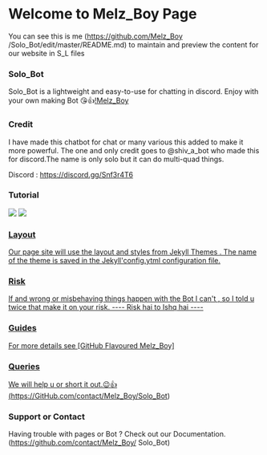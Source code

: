 # Welcome to Melz_Boy Page

You can see this is me (https://github.com/Melz_Boy
/Solo_Bot/edit/master/README.md)
to maintain and preview the content for our website in 
S_L files


### Solo_Bot

Solo_Bot is a lightweight and easy-to-use for chatting
in discord. Enjoy with your own making Bot 😘👍[!Melz_Boy](https://telegra.ph/file/3c81adc3424bfd4e6b48e.jpg)

### Credit

I have made this chatbot for chat or many various this 
added to make it more powerful. The one and only credit
goes to @shiv_a_bot who made this for discord.The
name is only solo but it can do multi-quad things.

Discord : https://discord.gg/Snf3r4T6



### Tutorial
<a href="https://youtu.be/GE5eHVo1sMQ"><img src="https://img.shields.io/badge/logo=Youtube"></a>
<a href="https://youtu.be/GE5eHVo1sMQ"><img src="https://img.shields.io/youtube/views/M2FQJq_sHp4?style=social">



### Layout
Our page site will use the layout and styles from
Jekyll Themes . The name of the theme is saved in the
Jekyll'config.ytml configuration file.


### Risk 

If and wrong or misbehaving things happen with the 
Bot I can't , so I told u twice that make it on your
risk.
         ---- Risk hai to Ishq hai ----


### Guides

For more details see [GitHub Flavoured Melz_Boy]


### Queries

We will help u or short it out.😉👍
(https://GitHub.com/contact/Melz_Boy/Solo_Bot)


### Support or Contact

Having trouble with pages or Bot ? Check out our
Documentation.(https://github.com/contact/Melz_Boy/
Solo_Bot)




